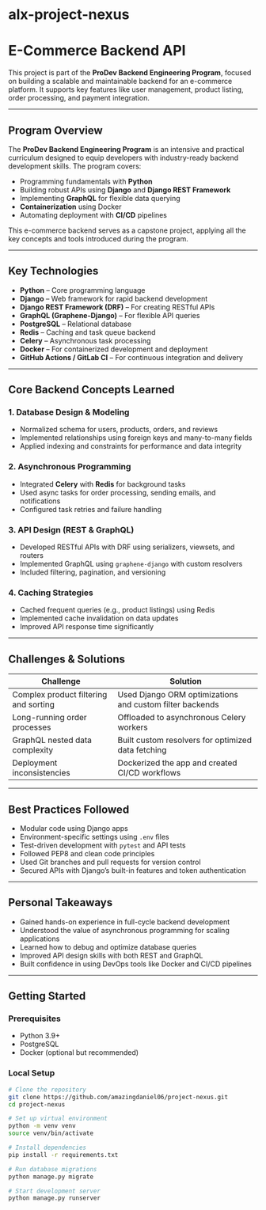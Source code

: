 # alx-project-nexus
#  E-Commerce Backend API

This project is part of the **ProDev Backend Engineering Program**, focused on building a scalable and maintainable backend for an e-commerce platform. It supports key features like user management, product listing, order processing, and payment integration.

---

##  Program Overview

The **ProDev Backend Engineering Program** is an intensive and practical curriculum designed to equip developers with industry-ready backend development skills. The program covers:

- Programming fundamentals with **Python**
- Building robust APIs using **Django** and **Django REST Framework**
- Implementing **GraphQL** for flexible data querying
- **Containerization** using Docker
- Automating deployment with **CI/CD** pipelines

This e-commerce backend serves as a capstone project, applying all the key concepts and tools introduced during the program.

---

## Key Technologies

- **Python** – Core programming language
- **Django** – Web framework for rapid backend development
- **Django REST Framework (DRF)** – For creating RESTful APIs
- **GraphQL (Graphene-Django)** – For flexible API queries
- **PostgreSQL** – Relational database
- **Redis** – Caching and task queue backend
- **Celery** – Asynchronous task processing
- **Docker** – For containerized development and deployment
- **GitHub Actions / GitLab CI** – For continuous integration and delivery

---

##  Core Backend Concepts Learned

### 1. **Database Design & Modeling**

- Normalized schema for users, products, orders, and reviews
- Implemented relationships using foreign keys and many-to-many fields
- Applied indexing and constraints for performance and data integrity

### 2. **Asynchronous Programming**

- Integrated **Celery** with **Redis** for background tasks
- Used async tasks for order processing, sending emails, and notifications
- Configured task retries and failure handling

### 3. **API Design (REST & GraphQL)**

- Developed RESTful APIs with DRF using serializers, viewsets, and routers
- Implemented GraphQL using `graphene-django` with custom resolvers
- Included filtering, pagination, and versioning

### 4. **Caching Strategies**

- Cached frequent queries (e.g., product listings) using Redis
- Implemented cache invalidation on data updates
- Improved API response time significantly

---

##  Challenges & Solutions

| Challenge | Solution |
|----------|----------|
| Complex product filtering and sorting | Used Django ORM optimizations and custom filter backends |
| Long-running order processes | Offloaded to asynchronous Celery workers |
| GraphQL nested data complexity | Built custom resolvers for optimized data fetching |
| Deployment inconsistencies | Dockerized the app and created CI/CD workflows |

---

## Best Practices Followed

- Modular code using Django apps
- Environment-specific settings using `.env` files
- Test-driven development with `pytest` and API tests
- Followed PEP8 and clean code principles
- Used Git branches and pull requests for version control
- Secured APIs with Django’s built-in features and token authentication

---

## Personal Takeaways

- Gained hands-on experience in full-cycle backend development
- Understood the value of asynchronous programming for scaling applications
- Learned how to debug and optimize database queries
- Improved API design skills with both REST and GraphQL
- Built confidence in using DevOps tools like Docker and CI/CD pipelines

---

##  Getting Started

### Prerequisites

- Python 3.9+
- PostgreSQL
- Docker (optional but recommended)

### Local Setup

```bash
# Clone the repository
git clone https://github.com/amazingdaniel06/project-nexus.git
cd project-nexus

# Set up virtual environment
python -m venv venv
source venv/bin/activate

# Install dependencies
pip install -r requirements.txt

# Run database migrations
python manage.py migrate

# Start development server
python manage.py runserver

